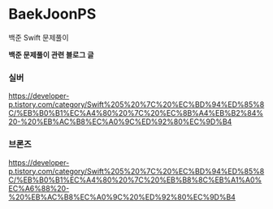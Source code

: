 # BaekJoonPS
백준 Swift 문제풀이


**백준 문제풀이 관련 블로그 글**

### 실버
https://developer-p.tistory.com/category/Swift%205%20%7C%20%EC%BD%94%ED%85%8C/%EB%B0%B1%EC%A4%80%20%7C%20%EC%8B%A4%EB%B2%84%20-%20%EB%AC%B8%EC%A0%9C%ED%92%80%EC%9D%B4

### 브론즈
https://developer-p.tistory.com/category/Swift%205%20%7C%20%EC%BD%94%ED%85%8C/%EB%B0%B1%EC%A4%80%20%7C%20%EB%B8%8C%EB%A1%A0%EC%A6%88%20-%20%EB%AC%B8%EC%A0%9C%20%ED%92%80%EC%9D%B4

